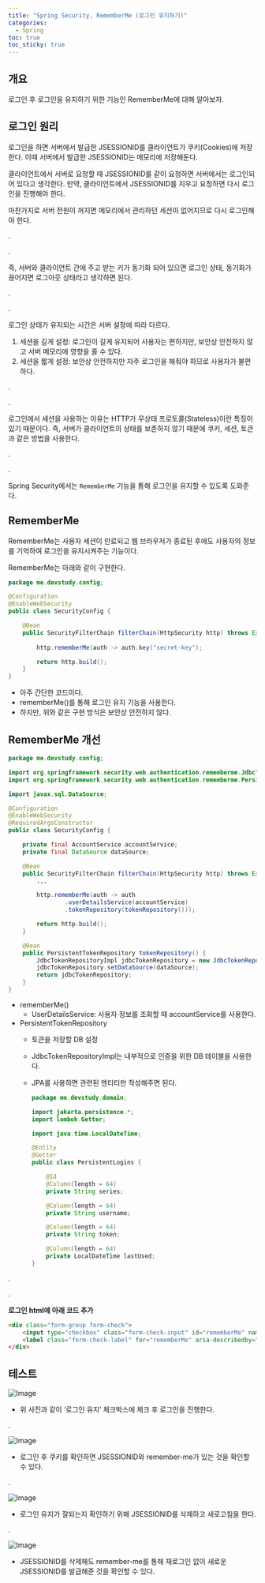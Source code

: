 ```yaml
---
title: "Spring Security, RememberMe (로그인 유지하기)"
categories:
  - Spring
toc: true
toc_sticky: true
---
```

## 개요

로그인 후 로그인을 유지하기 위한 기능인 RememberMe에 대해 알아보자.

## 로그인 원리

로그인을 하면 서버에서 발급한 JSESSIONID를 클라이언트가 쿠키(Cookies)에 저장한다. 이때 서버에서 발급한 JSESSIONID는 메모리에 저장해둔다.

클라이언트에서 서버로 요청할 때 JSESSIONID를 같이 요청하면 서버에서는 로그인되어 있다고 생각한다. 만약, 클라이언트에서 JSESSIONID를 지우고 요청하면 다시 로그인을 진행해야 한다.

마찬가지로 서버 전원이 꺼지면 메모리에서 관리하던 세션이 없어지므로 다시 로그인해야 한다.

.

.

즉, 서버와 클라이언트 간에 주고 받는 키가 동기화 되어 있으면 로그인 상태, 동기화가 끊어지면 로그아웃 상태라고 생각하면 된다.

.

.

로그인 상태가 유지되는 시간은 서버 설정에 따라 다르다.

1. 세션을 길게 설정: 로그인이 길게 유지되어 사용자는 편하지만, 보안상 안전하지 않고 서버 메모리에 영향을 줄 수 있다.
2. 세션을 짧게 설정: 보안상 안전하지만 자주 로그인을 해줘야 하므로 사용자가 불편하다.

.

.

로그인에서 세션을 사용하는 이유는 HTTP가 무상태 프로토콜(Stateless)이란 특징이 있기 때문이다. 즉, 서버가 클라이언트의 상태를 보존하지 않기 때문에 쿠키, 세션, 토큰과 같은 방법을 사용한다.

.

.

Spring Security에서는 `RememberMe` 기능을 통해 로그인을 유지할 수 있도록 도와준다.

## RememberMe

RememberMe는 사용자 세션이 만료되고 웹 브라우저가 종료된 후에도 사용자의 정보를 기억하여 로그인을 유지시켜주는 기능이다.

RememberMe는 아래와 같이 구현한다.

```java
package me.devstudy.config;

@Configuration
@EnableWebSecurity
public class SecurityConfig {

    @Bean
    public SecurityFilterChain filterChain(HttpSecurity http) throws Exception {
        
        http.rememberMe(auth -> auth.key("secret-key");

        return http.build();
    }
}
```

- 아주 간단한 코드이다.
- rememberMe()를 통해 로그인 유지 기능을 사용한다.
- 하지만, 위와 같은 구현 방식은 보안상 안전하지 않다.

## RememberMe 개선

```java
package me.devstudy.config;

import org.springframework.security.web.authentication.rememberme.JdbcTokenRepositoryImpl;
import org.springframework.security.web.authentication.rememberme.PersistentTokenRepository;

import javax.sql.DataSource;

@Configuration
@EnableWebSecurity
@RequiredArgsConstructor
public class SecurityConfig {

    private final AccountService accountService;
    private final DataSource dataSource;

    @Bean
    public SecurityFilterChain filterChain(HttpSecurity http) throws Exception {
        ...

        http.rememberMe(auth -> auth
                .userDetailsService(accountService)
                .tokenRepository(tokenRepository()));

        return http.build();
    }

    @Bean
    public PersistentTokenRepository tokenRepository() {
        JdbcTokenRepositoryImpl jdbcTokenRepository = new JdbcTokenRepositoryImpl();
        jdbcTokenRepository.setDataSource(dataSource);
        return jdbcTokenRepository;
    }
}
```

- rememberMe()
    - UserDetailsService: 사용자 정보를 조회할 때 accountService를 사용한다.
- PersistentTokenRepository
    - 토큰을 저장할 DB 설정
    - JdbcTokenRepositoryImpl는 내부적으로 인증을 위한 DB 테이블을 사용한다.
    - JPA를 사용하면 관련된 엔티티만 작성해주면 된다.
        
        ```java
        package me.devstudy.domain;
        
        import jakarta.persistence.*;
        import lombok.Getter;
        
        import java.time.LocalDateTime;
        
        @Entity
        @Getter
        public class PersistentLogins {
        
            @Id
            @Column(length = 64)
            private String series;
        
            @Column(length = 64)
            private String username;
        
            @Column(length = 64)
            private String token;
        
            @Column(length = 64)
            private LocalDateTime lastUsed;
        }
        ```
        

.

.

**로그인 html에 아래 코드 추가**

```html
<div class="form-group form-check">
    <input type="checkbox" class="form-check-input" id="rememberMe" name="remember-me" checked>
    <label class="form-check-label" for="rememberMe" aria-describedby="rememberMeHelp">로그인 유지</label>
</div>
```

## 테스트

![Image](https://github.com/user-attachments/assets/f17a4cd5-db77-4f60-aa0c-9ac4b852e319)

- 위 사진과 같이 ‘로그인 유지’ 체크박스에 체크 후 로그인을 진행한다.

.

![Image](https://github.com/user-attachments/assets/fdecc4bd-465f-45a7-a977-2c3e63cd41ff)

- 로그인 후 쿠키를 확인하면 JSESSIONID와 remember-me가 있는 것을 확인할 수 있다.

.

![Image](https://github.com/user-attachments/assets/bce39731-0c4f-48d8-ba1c-e64fcdc7aa8e)

- 로그인 유지가 잘되는지 확인하기 위해 JSESSIONID를 삭제하고 새로고침을 한다.

.

![Image](https://github.com/user-attachments/assets/418a6ed9-1876-4f4e-9e12-28ef2ee8ab42)

- JSESSIONID를 삭제해도 remember-me를 통해 재로그인 없이 새로운 JSESSIONID를 발급해준 것을 확인할 수 있다.